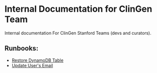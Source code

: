 # Internal Documentation for ClinGen Team

Internal documentation For ClinGen Stanford Teams (devs and curators).




## Runbooks:

- [Restore DynamoDB Table](runbooks/dynamodb-restore.md)
- [Update User's Email](runbooks/update-user-email.md)
